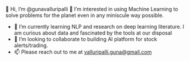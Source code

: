 👋 Hi, I’m @gunavalluripalli 👀 I’m interested in using Machine Learning to solve problems for the planet even in any miniscule way possible.
- 🌱 I’m currently learning NLP and research on deep learning literature. I am curious about data and fascinated by the tools at our disposal
- 💞️ I’m looking to collaborate to building AI platform for stock alerts/trading.
- 📫 Please reach out to me at valluripalli.guna@gmail.com 

<!---
gunavalluripalli/gunavalluripalli is a ✨ special ✨ repository because its `README.md` (this file) appears on your GitHub profile.
You can click the Preview link to take a look at your changes.
--->

